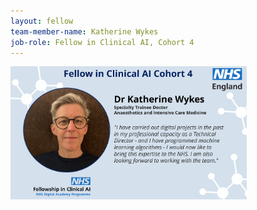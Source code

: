 ```yaml
---
layout: fellow
team-member-name: Katherine Wykes
job-role: Fellow in Clinical AI, Cohort 4
---
```

<img src="/assets/img/fellow/card/katherine-wykes-quote.jpg" alt="Alt text" style="width:75%;">